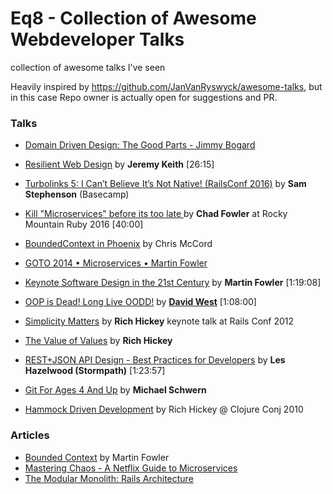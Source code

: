 # Eq8 - Collection of Awesome Webdeveloper Talks

collection of awesome talks I've seen

Heavily inspired by https://github.com/JanVanRyswyck/awesome-talks, but in this case Repo owner is actually open for suggestions and PR.  

### Talks

* [Domain Driven Design: The Good Parts - Jimmy Bogard](https://www.youtube.com/watch?v=U6CeaA-Phqo)
* [Resilient Web Design](https://www.youtube.com/watch?v=W7wj7EDrSko) by **Jeremy Keith** [26:15]
* [Turbolinks 5: I Can’t Believe It’s Not Native! (RailsConf 2016)](https://www.youtube.com/watch?v=SWEts0rlezA) by **Sam Stephenson** (Basecamp)
* [Kill "Microservices" before its too late ](https://www.youtube.com/watch?v=-UKEPd2ipEk) by **Chad Fowler** at Rocky Mountain Ruby 2016 [40:00]
* [BoundedContext in Phoenix](https://www.youtube.com/watch?v=tMO28ar0lW8&t=941s) by Chris McCord
* [GOTO 2014 • Microservices • Martin Fowler](https://www.youtube.com/watch?v=wgdBVIX9ifA)

* [Keynote Software Design in the 21st Century](https://youtu.be/B_KIAmFZJz0) by **Martin Fowler** [1:19:08]
* [OOP is Dead! Long Live OODD!](https://www.youtube.com/watch?v=RdE-d_EhzmA) by **[David West](http://davewest.us/)** [1:08:00]
* [Simplicity Matters](https://www.youtube.com/watch?v=rI8tNMsozo0) by **Rich Hickey** keynote talk at Rails Conf 2012 
* [The Value of Values](https://www.youtube.com/watch?v=-6BsiVyC1kM&feature=youtu.be) by **Rich  Hickey**


* [REST+JSON API Design - Best Practices for Developers](https://www.youtube.com/watch?v=hdSrT4yjS1g) by **Les Hazelwood (Stormpath)** [1:23:57]
* [Git For Ages 4 And Up](https://www.youtube.com/watch?v=1ffBJ4sVUb4) by **Michael Schwern**
* [Hammock Driven Development](https://www.youtube.com/watch?v=f84n5oFoZBc) by Rich Hickey @ Clojure Conj 2010

### Articles

* [Bounded Context](https://martinfowler.com/bliki/BoundedContext.html) by Martin Fowler
* [Mastering Chaos - A Netflix Guide to Microservices](https://www.youtube.com/watch?v=CZ3wIuvmHeM)
* [The Modular Monolith: Rails Architecture](https://medium.com/@dan_manges/the-modular-monolith-rails-architecture-fb1023826fc4)
